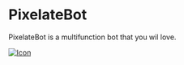 # PixelateBot
PixelateBot is a multifunction bot that you wil love.

[![Icon](https://cdn.discordapp.com/avatars/761576107887034388/135ff45a7e258523a0b9931ec733256f.webp)](https:///pixelatebot.gq)

